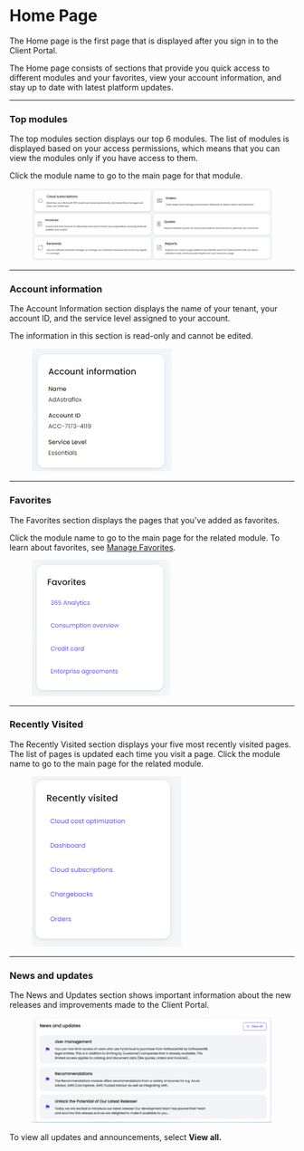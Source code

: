 # Home Page

The Home page is the first page that is displayed after you sign in to the Client Portal.&#x20;

The Home page consists of sections that provide you quick access to different modules and your favorites, view your account information, and stay up to date with latest platform updates.&#x20;

***

### Top modules

The top modules section displays our top 6 modules.  The list of modules is displayed based on your access permissions, which means that you can view the modules only if you have access to them.

Click the module name to go to the main page for that module.

<figure><img src="../../.gitbook/assets/image (22).png" alt=""><figcaption></figcaption></figure>

***

### Account information <a href="#account-information" id="account-information"></a>

The Account Information section displays the name of your tenant, your account ID, and the service level assigned to your account.&#x20;

The information in this section is read-only and cannot be edited.&#x20;

<figure><img src="../../.gitbook/assets/image (37) (1) (1) (1) (1).png" alt=""><figcaption></figcaption></figure>

***

### Favorites

The Favorites section displays the pages that you've added as favorites.&#x20;

Click the module name to go to the main page for the related module. To learn about favorites, see [Manage Favorites](../../account-settings/manage-favorites.md).&#x20;

<figure><img src="../../.gitbook/assets/image (20).png" alt=""><figcaption></figcaption></figure>

***

### Recently Visited <a href="#recently-visited" id="recently-visited"></a>

The Recently Visited section displays your five most recently visited pages. The list of pages is updated each time you visit a page. Click the module name to go to the main page for the related module.

<figure><img src="../../.gitbook/assets/image (35) (1) (1) (1) (1).png" alt=""><figcaption></figcaption></figure>

***

### News and updates <a href="#news-and-updates" id="news-and-updates"></a>

The News and Updates section shows important information about the new releases and improvements made to the Client Portal.

<figure><img src="../../.gitbook/assets/image (34) (1) (1) (1) (1).png" alt=""><figcaption></figcaption></figure>

To view all updates and announcements, select **View all.**&#x20;
